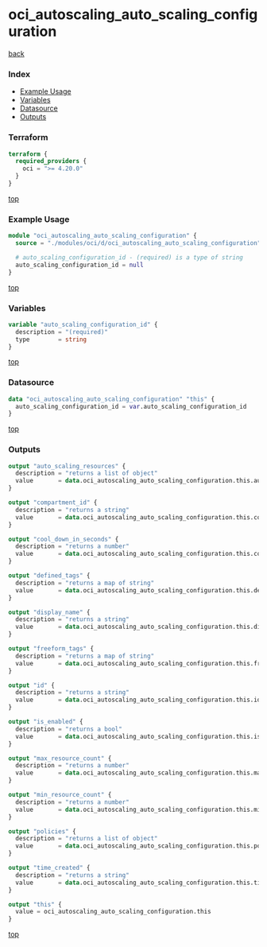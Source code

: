 # oci_autoscaling_auto_scaling_configuration

[back](../oci.md)

### Index

- [Example Usage](#example-usage)
- [Variables](#variables)
- [Datasource](#datasource)
- [Outputs](#outputs)

### Terraform

```terraform
terraform {
  required_providers {
    oci = ">= 4.20.0"
  }
}
```

[top](#index)

### Example Usage

```terraform
module "oci_autoscaling_auto_scaling_configuration" {
  source = "./modules/oci/d/oci_autoscaling_auto_scaling_configuration"

  # auto_scaling_configuration_id - (required) is a type of string
  auto_scaling_configuration_id = null
}
```

[top](#index)

### Variables

```terraform
variable "auto_scaling_configuration_id" {
  description = "(required)"
  type        = string
}
```

[top](#index)

### Datasource

```terraform
data "oci_autoscaling_auto_scaling_configuration" "this" {
  auto_scaling_configuration_id = var.auto_scaling_configuration_id
}
```

[top](#index)

### Outputs

```terraform
output "auto_scaling_resources" {
  description = "returns a list of object"
  value       = data.oci_autoscaling_auto_scaling_configuration.this.auto_scaling_resources
}

output "compartment_id" {
  description = "returns a string"
  value       = data.oci_autoscaling_auto_scaling_configuration.this.compartment_id
}

output "cool_down_in_seconds" {
  description = "returns a number"
  value       = data.oci_autoscaling_auto_scaling_configuration.this.cool_down_in_seconds
}

output "defined_tags" {
  description = "returns a map of string"
  value       = data.oci_autoscaling_auto_scaling_configuration.this.defined_tags
}

output "display_name" {
  description = "returns a string"
  value       = data.oci_autoscaling_auto_scaling_configuration.this.display_name
}

output "freeform_tags" {
  description = "returns a map of string"
  value       = data.oci_autoscaling_auto_scaling_configuration.this.freeform_tags
}

output "id" {
  description = "returns a string"
  value       = data.oci_autoscaling_auto_scaling_configuration.this.id
}

output "is_enabled" {
  description = "returns a bool"
  value       = data.oci_autoscaling_auto_scaling_configuration.this.is_enabled
}

output "max_resource_count" {
  description = "returns a number"
  value       = data.oci_autoscaling_auto_scaling_configuration.this.max_resource_count
}

output "min_resource_count" {
  description = "returns a number"
  value       = data.oci_autoscaling_auto_scaling_configuration.this.min_resource_count
}

output "policies" {
  description = "returns a list of object"
  value       = data.oci_autoscaling_auto_scaling_configuration.this.policies
}

output "time_created" {
  description = "returns a string"
  value       = data.oci_autoscaling_auto_scaling_configuration.this.time_created
}

output "this" {
  value = oci_autoscaling_auto_scaling_configuration.this
}
```

[top](#index)